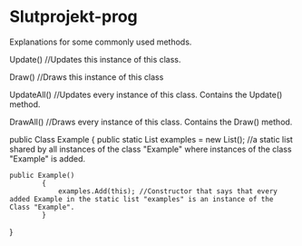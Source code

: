 # Slutprojekt-prog
Explanations for some commonly used methods. 

Update() //Updates this instance of this class. 

Draw() //Draws this instance of this class

UpdateAll() //Updates every instance of this class. Contains the Update() method.

DrawAll() //Draws every instance of this class. Contains the Draw() method.



public Class Example
{
    public static List<Example> examples = new List<Examples>(); //a static list shared by all instances of the class "Example" where instances of the class "Example" is added.


    public Example()
            {
                examples.Add(this); //Constructor that says that every added Example in the static list "examples" is an instance of the Class "Example".
            }
}

